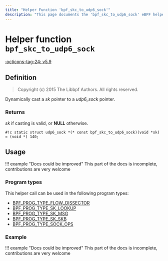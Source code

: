 ```yaml
---
title: "Helper Function 'bpf_skc_to_udp6_sock'"
description: "This page documents the 'bpf_skc_to_udp6_sock' eBPF helper function, including its definition, usage, program types that can use it, and examples."
---
```

# Helper function `bpf_skc_to_udp6_sock`

<!-- [FEATURE_TAG](bpf_skc_to_udp6_sock) -->
[:octicons-tag-24: v5.9](https://github.com/torvalds/linux/commit/0d4fad3e57df2bf61e8ffc8d12a34b1caf9b8835)
<!-- [/FEATURE_TAG] -->

## Definition

> Copyright (c) 2015 The Libbpf Authors. All rights reserved.


<!-- [HELPER_FUNC_DEF] -->
Dynamically cast a _sk_ pointer to a _udp6_sock_ pointer.

### Returns

_sk_ if casting is valid, or **NULL** otherwise.

`#!c static struct udp6_sock *(* const bpf_skc_to_udp6_sock)(void *sk) = (void *) 140;`
<!-- [/HELPER_FUNC_DEF] -->

## Usage

!!! example "Docs could be improved"
    This part of the docs is incomplete, contributions are very welcome

### Program types

This helper call can be used in the following program types:

<!-- DO NOT EDIT MANUALLY -->
<!-- [HELPER_FUNC_PROG_REF] -->
 * [BPF_PROG_TYPE_FLOW_DISSECTOR](../program-type/BPF_PROG_TYPE_FLOW_DISSECTOR.md)
 * [BPF_PROG_TYPE_SK_LOOKUP](../program-type/BPF_PROG_TYPE_SK_LOOKUP.md)
 * [BPF_PROG_TYPE_SK_MSG](../program-type/BPF_PROG_TYPE_SK_MSG.md)
 * [BPF_PROG_TYPE_SK_SKB](../program-type/BPF_PROG_TYPE_SK_SKB.md)
 * [BPF_PROG_TYPE_SOCK_OPS](../program-type/BPF_PROG_TYPE_SOCK_OPS.md)
<!-- [/HELPER_FUNC_PROG_REF] -->

### Example

!!! example "Docs could be improved"
    This part of the docs is incomplete, contributions are very welcome
